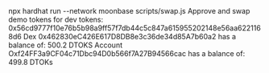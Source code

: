 <div id="termynal" data-termynal>
    <span data-ty="input">npx hardhat run --network moonbase scripts/swap.js</span>
    <span data-ty>Approve and swap demo tokens for dev tokens: 0x56cd9777f10e76b5b98a9ff57f7db44c5c847a615955202148e56aa6221168d6</span>
    <span data-ty>Dex 0x462830eC426E617D8DB8e3c36de34d85A7b60a2 has a balance of: 500.2 DTOKS</span>
    <span data-ty>Account Oxf24FF3a9CF04c71Dbc94D0b566f7A27B94566cac has a balance of: 499.8 DTOKs</span>
    <span data-ty="input"> </span>
</div>